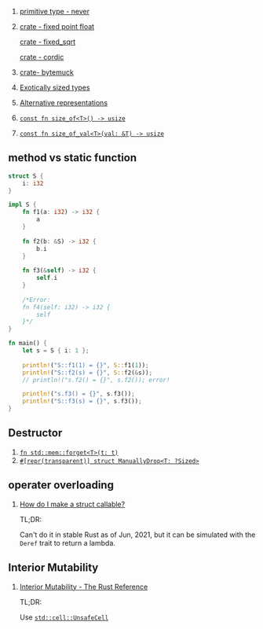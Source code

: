  1. [primitive type - never](https://doc.rust-lang.org/nightly/std/primitive.never.html)
 2. [crate - fixed point float](https://docs.rs/fixed/1.9.0/fixed/)
    
    [crate - fixed_sqrt](https://docs.rs/fixed-sqrt/0.2.4/fixed_sqrt/)
    
    [crate - cordic](https://docs.rs/cordic/0.1.5/cordic/)
 3. [crate- bytemuck](https://docs.rs/bytemuck/1.6.1/bytemuck/index.html)
 4. [Exotically sized types](https://doc.rust-lang.org/nomicon/exotic-sizes.html)
 5. [Alternative representations](https://doc.rust-lang.org/nomicon/other-reprs.html)
 6. [`const fn size_of<T>() -> usize`](https://doc.rust-lang.org/std/mem/fn.size_of.html)
 7. [`const fn size_of_val<T>(val: &T) -> usize`](https://doc.rust-lang.org/std/mem/fn.size_of_val.html)

## method vs static function

```rust
struct S {
    i: i32
}

impl S {
    fn f1(a: i32) -> i32 {
        a
    }
    
    fn f2(b: &S) -> i32 {
        b.i
    }
    
    fn f3(&self) -> i32 {
        self.i
    }
    
    /*Error:
    fn f4(self: i32) -> i32 {
        self
    }*/
}

fn main() {
    let s = S { i: 1 };
    
    println!("S::f1(1) = {}", S::f1(1));
    println!("S::f2(s) = {}", S::f2(&s));
    // println!("s.f2() = {}", s.f2()); error!

    println!("s.f3() = {}", s.f3());
    println!("S::f3(s) = {}", s.f3());
}
```

## Destructor
 1. [`fn std::mem::forget<T>(t: t)`](https://doc.rust-lang.org/nightly/std/mem/fn.forget.html)
 2. [`#[repr(transparent)] struct ManuallyDrop<T: ?Sized>`](https://doc.rust-lang.org/nightly/std/mem/struct.ManuallyDrop.html)

## operater overloading
 1. [How do I make a struct callable?](https://stackoverflow.com/questions/42859330/how-do-i-make-a-struct-callable)
    
    TL;DR:
    
    Can't do it in stable Rust as of Jun, 2021, but it can be simulated with the `Deref` trait to return a lambda.


## Interior Mutability
 1. [Interior Mutability - The Rust Reference](https://doc.rust-lang.org/reference/interior-mutability.html)
    
    TL;DR:
    
    Use [`std::cell::UnsafeCell`](https://doc.rust-lang.org/std/cell/struct.UnsafeCell.html)
